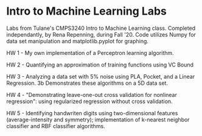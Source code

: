 # Intro to Machine Learning Labs
Labs from Tulane's CMPS3240 Intro to Machine Learning class. Completed independantly, by Rena Repenning, during Fall '20.
Code utilizes Numpy for data set manipulation and matplotlib.pyplot for graphing.

HW 1 - My own implementation of a Perceptron learning algorithm.

HW 2 - Quantifying an approximation of training functions using VC Bound 

HW 3 - Analyzing a data set with 5% noise using PLA, Pocket, and a Linear Regression. 3b Demonstrates these algorithms on a 5D data set.

HW 4 - "Demonstrating leave-one-out cross validation for nonlinear regression": using regularized regression without cross validation.

HW 5 - Identifying handwriten digits using two-dimensional features (average-intensity and symmetry); implementation of k-nearest neighbor classifier and RBF classifier algorithms.
